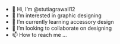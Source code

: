 - 👋 Hi, I’m @stutiagrawall12
- 👀 I’m interested in graphic designing
- 🌱 I’m currently learning accessory design
- 💞️ I’m looking to collaborate on designing
- 📫 How to reach me ...

<!---
stutiagrawall12/stutiagrawall12 is a ✨ special ✨ repository because its `README.md` (this file) appears on your GitHub profile.
You can click the Preview link to take a look at your changes.
--->
